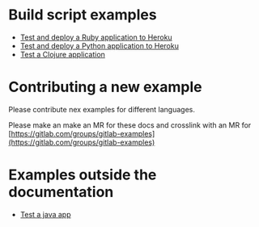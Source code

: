# Build script examples

+ [Test and deploy a Ruby application to Heroku](test-and-deploy-ruby-application-to-heroku.md)
+ [Test and deploy a Python application to Heroku](test-and-deploy-python-application-to-heroku.md)
+ [Test a Clojure application](test-clojure-application.md)

# Contributing a new example

Please contribute nex examples for different languages.

Please make an make an MR for these docs and crosslink with an MR for [https://gitlab.com/groups/gitlab-examples](https://gitlab.com/groups/gitlab-examples)

# Examples outside the documentation

+ [Test a java app](https://medium.com/@kaiwinter/javafx-and-code-coverage-on-gitlab-ci-29c690e03fd6#.7dqp79slr)
